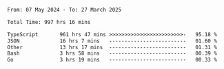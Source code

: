 
<!--START_SECTION:waka-->

```txt
From: 07 May 2024 - To: 27 March 2025

Total Time: 997 hrs 16 mins

TypeScript       961 hrs 47 mins >>>>>>>>>>>>>>>>>>>>>>>>-   95.18 %
JSON             16 hrs 7 mins   -------------------------   01.60 %
Other            13 hrs 17 mins  -------------------------   01.31 %
Bash             3 hrs 58 mins   -------------------------   00.39 %
Go               3 hrs 19 mins   -------------------------   00.33 %
```

<!--END_SECTION:waka-->

<!--

### Hi there 👋
**Iam-cesar/Iam-cesar** is a ✨ _special_ ✨ repository because its `README.md` (this file) appears on your GitHub profile.

Here are some ideas to get you started:

- 🔭 I’m currently working on ...
- 🌱 I’m currently learning ...
- 👯 I’m looking to collaborate on ...
- 🤔 I’m looking for help with ...
- 💬 Ask me about ...
- 📫 How to reach me: ...
- 😄 Pronouns: ...
- ⚡ Fun fact: ...
-->
